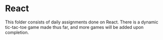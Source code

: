 # React

This folder consists of daily assignments done on React. There is a dynamic tic-tac-toe game made thus far, and more games will be added upon completion.
